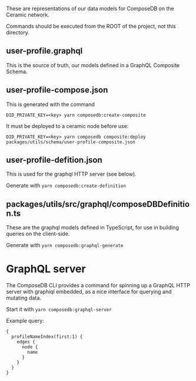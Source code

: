 These are representations of our data models for ComposeDB on the Ceramic network.

Commands should be executed from the ROOT of the project, not this directory.

## user-profile.graphql

This is the source of truth, our models defined in a GraphQL Composite Schema.

## user-profile-compose.json

This is generated with the command

`DID_PRIVATE_KEY=<key> yarn composedb:create-composite`

It must be deployed to a ceramic node before use:

`DID_PRIVATE_KEY=<key> yarn composedb composite:deploy packages/utils/schema/user-profile-composite.json`

## user-profile-defition.json

This is used for the graphql HTTP server (see below).

Generate with `yarn composedb:create-definition`

## packages/utils/src/graphql/composeDBDefinition.ts

These are the graphql models defined in TypeScript, for use in building queries on the client-side.

Generate with `yarn composedb:graphql-generate`

# GraphQL server

The ComposeDB CLI provides a command for spinning up a GraphQL HTTP server with graphiql embedded, as a nice interface for querying and mutating data.

Start it with `yarn composedb:graphql-server`

Example query:

```
{
  profileNameIndex(first:1) {
    edges {
      node {
        name
      }
    }
  }
}
```
